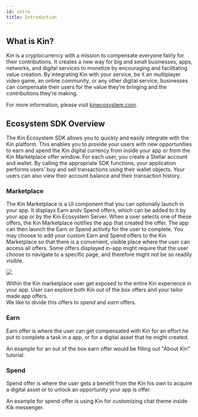 ```yaml
---
id: intro
title: Introduction
---
```


## What is Kin?

Kin is a cryptocurrency with a mission to compensate everyone fairly for their contributions.
It creates a new way for big and small businesses, apps, networks, and digital services to monetize
by encouraging and facilitating value creation.
By integrating Kin with your service, be it an multiplayer video game, an online community, or any other digital service,
businesses can compensate their users for the value they’re bringing and the contributions they’re making.

For more information, please visit [kinecosystem.com](https://kinecosystem.org).

## Ecosystem SDK Overview

The Kin Ecosystem SDK allows you to quickly and easily integrate with the Kin platform. This enables you to provide your users with new opportunities to earn and spend the Kin digital currency from inside your app or from the Kin Marketplace offer window. For each user, you create a Stellar account and wallet. By calling the appropriate SDK functions, your application performs users’ buy and sell transactions using their wallet objects. Your users can also view their account balance and their transaction history.

### Marketplace

The Kin Marketplace is a UI component that you can optionally launch in your app. It displays Earn andv Spend offers, which can be added to it by your app or by the Kin Ecosystem Server. When a user selects one of these offers, the Kin Marketplace notifies the app that created the offer. The app can then launch the Earn or Spend activity for the user to complete. You may choose to add your custom Earn and Spend offers to the Kin Marketplace so that there is a convenient, visible place where the user can access all offers. Some offers displayed in-app might require that the user choose to navigate to a specific page, and therefore might not be so readily visible.

![](/kin-ecosystem-sdk-docs/img/marketplace.png)

Within the Kin marketplace user get exposed to the entire Kin experience in your app. User can explore both Kin out of the box offers and your tailor made app offers.  
We like to divide this offers to *spend* and *earn* offers.  

### Earn
Earn offer is where the user can get compensated with Kin for an effort he put to complete a task in a app, or for a digital asset that he might created.  

An example for an out of the box earn offer would be filling out "About Kin" tutorial.  

### Spend 
Spend offer is where the user gets a benefit from the Kin his own to acquire a digital asset or to unlock an opportunity your app is offer.  

An example for spend offer is using Kin for customizing chat theme inside Kik messenger.